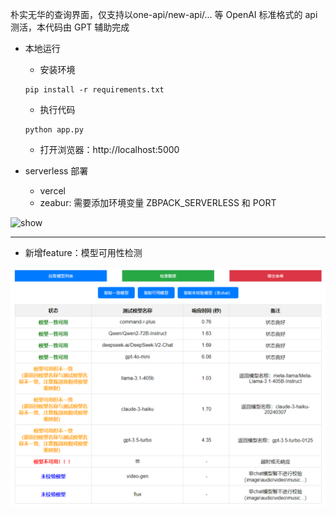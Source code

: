 朴实无华的查询界面，仅支持以one-api/new-api/... 等 OpenAI 标准格式的 api 测活，本代码由 GPT 辅助完成

- 本地运行

    - 安装环境

    ```
    pip install -r requirements.txt
    ```

    - 执行代码

    ```
    python app.py
    ```

    - 打开浏览器：http://localhost:5000

- serverless 部署
    - vercel
    - zeabur: 需要添加环境变量 ZBPACK_SERVERLESS 和 PORT

![show](show.png)

-----

* 新增feature：模型可用性检测

![available_models](新版UI.png)

